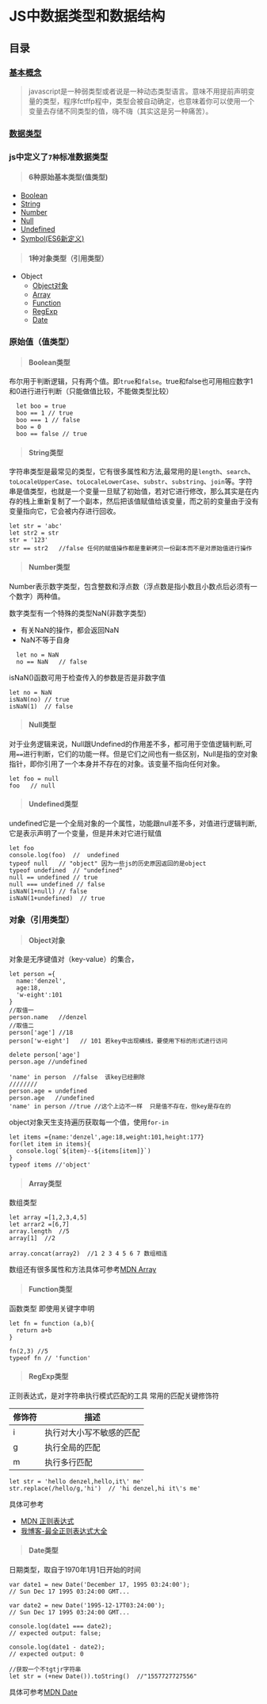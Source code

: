 # JS中数据类型和数据结构

## 目录 


### [基本概念](#基本概念)

>javascript是一种弱类型或者说是一种动态类型语言。意味不用提前声明变量的类型，程序fctffp程中，类型会被自动确定，也意味着你可以使用一个变量去存储不同类型的值，嗨不嗨（其实这是另一种痛苦）。


### [数据类型](#数据类型)

### js中定义了`7种`标准数据类型

>#### 6种原始基本类型(值类型)
- [Boolean](#Boolean类型)
- [String](#String类型)
- [Number](#Number类型)
- [Null](#Null类型)
- [Undefined](#Undefined类型)
- [Symbol(ES6新定义)](#Symbol类型)

>#### 1种对象类型（引用类型）
- Object
  - [Object对象](#Object对象)
  - [Array](#Array类型)
  - [Function](#Function类型)
  - [RegExp](#RegExp类型)
  - [Date](#Date类型)

### 原始值（值类型）

>#### Boolean类型

布尔用于判断逻辑，只有两个值。即`true`和`false`。true和false也可用相应数字1和0进行进行判断（只能做值比较，不能做类型比较）

```
  let boo = true
  boo == 1 // true
  boo === 1 // false
  boo = 0
  boo == false // true
```

>#### String类型

字符串类型是最常见的类型，它有很多属性和方法,最常用的是`length`、`search`、`toLocaleUpperCase`、`toLocaleLowerCase`、`substr`、`substring`、`join`等。字符串是值类型，也就是一个变量一旦赋了初始值，若对它进行修改，那么其实是在内存的栈上重新复制了一个副本，然后把该值赋值给该变量，而之前的变量由于没有变量指向它，它会被内存进行回收。
```
let str = 'abc'
let str2 = str
str = '123'
str == str2   //false 任何的赋值操作都是重新拷贝一份副本而不是对原始值进行操作
```

>#### Number类型

Number表示数字类型，包含整数和浮点数（浮点数是指小数且小数点后必须有一个数字）两种值。

数字类型有一个特殊的类型NaN(非数字类型)
- 有关NaN的操作，都会返回NaN
- NaN不等于自身
```
  let no = NaN
  no == NaN   // false
```
isNaN()函数可用于检查传入的参数是否是非数字值
```
let no = NaN
isNaN(no) // true
isNaN(1)  // false
```

>#### Null类型

对于业务逻辑来说，Null跟Undefined的作用差不多，都可用于空值逻辑判断,可用`==`进行判断，它们的功能一样。但是它们之间也有一些区别，Null是指的空对象指针，即你引用了一个本身并不存在的对象。该变量不指向任何对象。
```
let foo = null
foo   // null
```

>#### Undefined类型

undefined它是一个全局对象的一个属性，功能跟null差不多，对值进行逻辑判断,它是表示声明了一个变量，但是并未对它进行赋值
```
let foo 
console.log(foo)  //  undefined
typeof null   // "object" 因为一些js的历史原因返回的是object
typeof undefined  // "undefined"
null == undefined // true
null === undefined // false
isNaN(1+null) // false
isNaN(1+undefined)  // true
```

### 对象（引用类型）

>#### Object对象

对象是无序键值对（key-value）的集合，
```
let person ={
  name:'denzel',
  age:18,
  'w-eight':101
}
//取值一
person.name   //denzel
//取值二
person['age'] //18    
person['w-eight']   // 101 若key中出现横线，要使用下标的形式进行访问

delete person['age']
person.age //undefined

'name' in person  //false  该key已经删除
////////
person.age = undefined
person.age   //undefined
'name' in person //true //这个上边不一样  只是值不存在，但key是存在的
```

object对象天生支持遍历获取每一个值，使用`for-in`
```
let items ={name:'denzel',age:18,weight:101,height:177}
for(let item in items){
  console.log(`${item}--${items[item]}`)
}
typeof items //'object'
```

>#### Array类型

数组类型
```
let array =[1,2,3,4,5]
let arrar2 =[6,7]
array.length  //5
array[1]  //2

array.concat(array2)  //1 2 3 4 5 6 7 数组相连
```
数组还有很多属性和方法具体可参考[MDN Array](https://developer.mozilla.org/zh-CN/docs/Web/JavaScript/Reference/Global_Objects/Array)

>#### Function类型

函数类型 即使用关键字申明
```
let fn = function (a,b){
  return a+b
}

fn(2,3) //5
typeof fn // 'function'

```

>#### RegExp类型

正则表达式，是对字符串执行模式匹配的工具
常用的匹配关键修饰符

| 修饰符 |  描述 |
| ----- | ---- |
| i | 执行对大小写不敏感的匹配 |
| g | 执行全局的匹配 |
| m | 执行多行匹配 |

```
let str = 'hello denzel,hello,it\' me'
str.replace(/hello/g,'hi')  // 'hi denzel,hi it\'s me'
```
具体可参考
- [MDN 正则表达式](https://developer.mozilla.org/zh-CN/docs/Web/JavaScript/Guide/Regular_Expressions)
- [我博客-最全正则表达式大全](http://dinglo.top/2019/04/28/reg/)

>#### Date类型

日期类型，取自于1970年1月1日开始的时间
```
var date1 = new Date('December 17, 1995 03:24:00');
// Sun Dec 17 1995 03:24:00 GMT...

var date2 = new Date('1995-12-17T03:24:00');
// Sun Dec 17 1995 03:24:00 GMT...

console.log(date1 === date2);
// expected output: false;

console.log(date1 - date2);
// expected output: 0

//获取一个不tgtjr字符串
let str = (+new Date()).toString()  //"1557727727556"
```
具体可参考[MDN Date](https://developer.mozilla.org/zh-CN/docs/Web/JavaScript/Reference/Global_Objects/Date)



